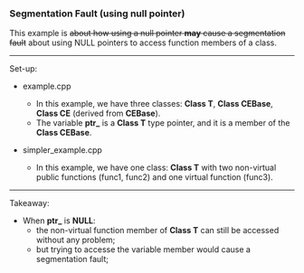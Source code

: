 ### Segmentation Fault (using null pointer)

This example is ~~about how using a null pointer **may** cause a segmentation fault~~ about using NULL pointers to access function members of a class.

---------------------------------------
Set-up:
- example.cpp
  - In this example, we have three classes: **Class T**, **Class CEBase**, **Class CE** (derived from **CEBase**).<br>
  - The variable **ptr_** is a **Class T** type pointer, and it is a member of the **Class CEBase**. <br>

- simpler_example.cpp
  - In this example, we have one class: **Class T** with two non-virtual public functions (func1, func2) and one virtual function (func3).<br>

---------------------------------------

Takeaway:
- When **ptr_** is **NULL**:
  - the non-virtual function member of **Class T** can still be accessed without any problem;
  - but trying to accesse the variable member would cause a segmentation fault; 
